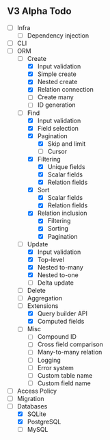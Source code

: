 ## V3 Alpha Todo

-   [ ] Infra
    -   [ ] Dependency injection
-   [ ] CLI
-   [ ] ORM
    -   [ ] Create
        -   [x] Input validation
        -   [x] Simple create
        -   [x] Nested create
        -   [x] Relation connection
        -   [ ] Create many
        -   [ ] ID generation
    -   [ ] Find
        -   [x] Input validation
        -   [x] Field selection
        -   [x] Pagination
            -   [x] Skip and limit
            -   [ ] Cursor
        -   [x] Filtering
            -   [x] Unique fields
            -   [x] Scalar fields
            -   [x] Relation fields
        -   [x] Sort
            -   [x] Scalar fields
            -   [x] Relation fields
        -   [x] Relation inclusion
            -   [x] Filtering
            -   [x] Sorting
            -   [x] Pagination
    -   [ ] Update
        -   [x] Input validation
        -   [x] Top-level
        -   [x] Nested to-many
        -   [x] Nested to-one
        -   [ ] Delta update
    -   [ ] Delete
    -   [ ] Aggregation
    -   [ ] Extensions
        -   [x] Query builder API
        -   [x] Computed fields
    -   [ ] Misc
        -   [ ] Compound ID
        -   [ ] Cross field comparison
        -   [ ] Many-to-many relation
        -   [ ] Logging
        -   [ ] Error system
        -   [ ] Custom table name
        -   [ ] Custom field name
-   [ ] Access Policy
-   [ ] Migration
-   [ ] Databases
    -   [x] SQLite
    -   [x] PostgreSQL
    -   [ ] MySQL
